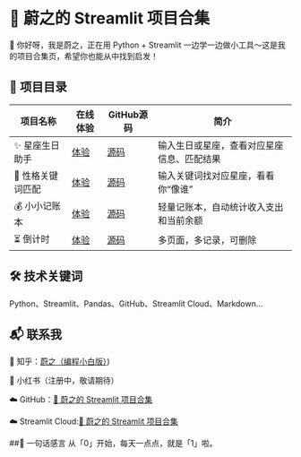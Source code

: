 # 🌟 蔚之的 Streamlit 项目合集


👋 你好呀，我是蔚之，正在用 Python + Streamlit 一边学一边做小工具～这是我的项目合集页，希望你也能从中找到启发！


## 🧭 项目目录

 | 项目名称 | 在线体验 | GitHub源码 | 简介 |
 |----------|-----------|-------------|------|
 |✨ 星座生日助手  |	   [体验](https://star-sign-apper-avt8eedi7zvixprfee3ujz.streamlit.app/)	     |    [源码](https://github.com/xuelengmei/star-sign-helper)      |   输入生日或星座，查看对应星座信息、匹配结果
 |🧠 性格关键词匹配 |   [体验](https://zodiac-keyword-matcher-6nuauhueclxrcrhakn2yjz.streamlit.app/)	 |   [源码](https://github.com/xuelengmei/zodiac-keyword-matcher) |	  输入关键词找对应星座，看看你“像谁”
 |💰 小小记账本    |    [体验](https://simple-expense-tracker-ighvertj3gb9s6ubeuj96h.streamlit.app/)	 |  [源码](https://github.com/xuelengmei/simple-expense-tracker)  |   轻量记账本，自动统计收入支出和当前余额
 |⏳ 倒计时        |   [体验](https://countdown-fzwswua3ujzkavtrxnr2oy.streamlit.app/)  |  [源码](https://github.com/xuelengmei/countdown)  |  多页面，多记录，可删除  

## 🛠 技术关键词  
Python、Streamlit、Pandas、GitHub、Streamlit Cloud、Markdown...


## 📬 联系我 

💬 知乎：[蔚之（编程小白版）](https://www.zhihu.com/people/--60-78-49-55))

🎀 小红书（注册中，敬请期待）

☁️ GitHub：[🌟 蔚之的 Streamlit 项目合集](https://github.com/xuelengmei/streamlit-projects)

☁️ Streamlit Cloud:[🌟 蔚之的 Streamlit 项目合集](https://app-projects-2aks65rdn9xhklwwvirdo6.streamlit.app/)


##🐣 一句话感言
从「0」开始，每天一点点，就是「1」啦。

